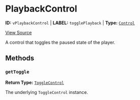 # PlaybackControl

**ID:** `vPlaybackControl` | **LABEL:** `togglePlayback` | **Type:** [`Control`](./control-interface.md)

[View Source](../../../../../vime-player/src/plugins/controls/control/PlaybackControl.svelte)

A control that toggles the paused state of the player.

## Methods

### `getToggle`

**Return Type:** [`ToggleControl`](./toggle-control.md)

The underlying `ToggleControl` instance.
